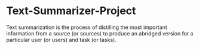 # Text-Summarizer-Project
Text summarization is the process of distilling the most important information from a source (or sources) to produce an abridged version for a particular user (or users) and task (or tasks).
